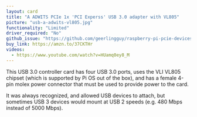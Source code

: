 ```yaml
---
layout: card
title: "A ADWITS PCIe 1x 'PCI Experss' USB 3.0 adapter with VL805"
picture: "usb-a-adwits-vl805.jpg"
functionality: "Limited"
driver_required: "No"
github_issue: "https://github.com/geerlingguy/raspberry-pi-pcie-devices/issues/45"
buy_link: https://amzn.to/37CKTHr
videos:
  - https://www.youtube.com/watch?v=HUamq0ey8_M
---
```

This USB 3.0 controller card has four USB 3.0 ports, uses the VLI VL805 chipset (which is supported by Pi OS out of the box), and has a female 4-pin molex power connector that must be used to provide power to the card.

It was always recognized, and allowed USB devices to attach, but sometimes USB 3 devices would mount at USB 2 speeds (e.g. 480 Mbps instead of 5000 Mbps).
